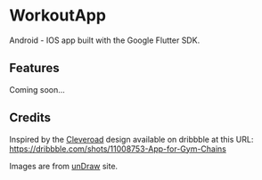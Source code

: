 # WorkoutApp
Android - IOS app built with the Google Flutter SDK.

## Features
Coming soon...

## Credits
Inspired by the [Cleveroad][0] design available on dribbble at this URL: https://dribbble.com/shots/11008753-App-for-Gym-Chains

Images are from [unDraw][1] site.

[0]: https://dribbble.com/cleveroad "Cleveroad Dribbble"
[1]: https://undraw.co/illustrations "unDraw"